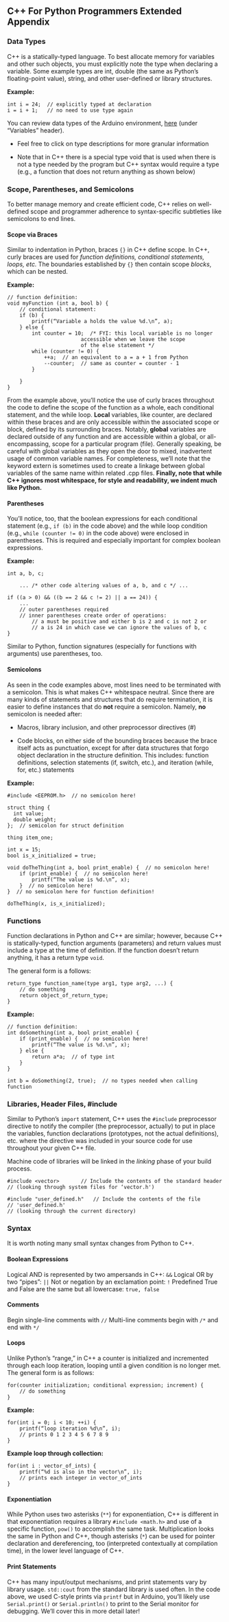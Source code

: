 ## C++ For Python Programmers Extended Appendix

### Data Types

C++ is a statically-typed language.  To best allocate memory for variables and other such objects, you must explicitly note the type when declaring a variable.  Some example types are int, double (the same as Python’s floating-point value), string, and other user-defined or library structures.

**Example:**
```
int i = 24;  // explicitly typed at declaration
i = i + 1;   // no need to use type again 
```

You can review data types of the Arduino environment, [here](https://www.arduino.cc/reference/en/) (under “Variables” header).

+ Feel free to click on type descriptions for more granular information

+ Note that in C++ there is a special type void that is used when there is not a type needed by the program but C++ syntax would require a type (e.g., a function that does not return anything as shown below)

### Scope, Parentheses, and Semicolons

To better manage memory and create efficient code, C++ relies on well-defined scope and programmer adherence to syntax-specific subtleties like semicolons to end lines.

#### Scope via Braces

Similar to indentation in Python, braces ```{}``` in C++ define scope. In C++, curly braces are used for *function definitions, conditional statements, loops, etc.* The boundaries established by ```{}``` then contain scope *blocks*, which can be nested.

**Example:**
```
// function definition:
void myFunction (int a, bool b) {
	// conditional statement:
	if (b) {
		printf(“Variable a holds the value %d.\n”, a);
	} else {
		int counter = 10;  /* FYI: this local variable is no longer
					    accessible when we leave the scope
					    of the else statement */
		while (counter != 0) {
			++a;  // an equivalent to a = a + 1 from Python
			--counter;  // same as counter = counter - 1
		}
		
	}
}
```
From the example above, you’ll notice the use of curly braces throughout the code to define the scope of the function as a whole, each conditional statement, and the while loop. **Local** variables, like counter, are declared within these braces and are only accessible within the associated scope or block, defined by its surrounding braces. Notably, **global** variables are declared outside of any function and are accessible within a global, or all-encompassing, scope for a particular program (file). Generally speaking, be careful with global variables as they open the door to mixed, inadvertent usage of common variable names. For completeness, we’ll note that the keyword extern is sometimes used to create a linkage between global variables of the same name within related .cpp files. **Finally, note that while C++ ignores most whitespace, for style and readability, we indent much like Python.**

#### Parentheses

You’ll notice, too, that the boolean expressions for each conditional statement (e.g., ```if (b)``` in the code above) and the while loop condition (e.g., ```while (counter != 0)``` in the code above) were enclosed in parentheses.  This is required and especially important for complex boolean expressions.

**Example:**
```
int a, b, c;

	... /* other code altering values of a, b, and c */ ...
	
if ((a > 0) && ((b == 2 && c != 2) || a == 24)) {
	... 
	// outer parentheses required
	// inner parentheses create order of operations:
		// a must be positive and either b is 2 and c is not 2 or
		// a is 24 in which case we can ignore the values of b, c
}
```

Similar to Python, function signatures (especially for functions with arguments) use parentheses, too.

#### Semicolons

As seen in the code examples above, most lines need to be terminated with a semicolon. This is what makes C++ whitespace neutral. Since there are many kinds of statements and structures that do require termination, it is easier to define instances that do **not** require a semicolon. Namely, **no** semicolon is needed after:


+ Macros, library inclusion, and other preprocessor directives (#)

+ Code blocks, on either side of the bounding braces because the brace itself acts as punctuation, except for after data structures that forgo object declaration in the structure definition. This includes: function definitions, selection statements (if, switch, etc.), and iteration (while, for, etc.) statements

**Example:**
```
#include <EEPROM.h>  // no semicolon here!

struct thing {
  int value;
  double weight;
};  // semicolon for struct definition

thing item_one;

int x = 15;
bool is_x_initialized = true;

void doTheThing(int a, bool print_enable) {  // no semicolon here!
    if (print_enable) {  // no semicolon here!
        printf(“The value is %d.\n”, x);
    }  // no semicolon here!
}  // no semicolon here for function definition!

doTheThing(x, is_x_initialized);
```


### Functions

Function declarations in Python and C++ are similar; however, because C++ is statically-typed, function arguments (parameters) and return values must include a type at the time of definition.  If the function doesn’t return anything, it has a return type ```void```.

The general form is a follows:

```
return_type function_name(type arg1, type arg2, ...) {
	// do something
	return object_of_return_type;
}
```

**Example:**
```
// function definition:
int doSomething(int a, bool print_enable) {
    if (print_enable) {  // no semicolon here!
        printf(“The value is %d.\n”, x);
    } else {
	    return a*a;  // of type int
    }
}

int b = doSomething(2, true);  // no types needed when calling function
```

### Libraries, Header Files, #include
Similar to Python’s ```import``` statement, C++ uses the ```#include``` preprocessor directive to notify the compiler (the preprocessor, actually) to put in place the variables, function declarations (prototypes, not the actual definitions), etc. where the directive was included in your source code for use throughout your given C++ file.

Machine code of libraries will be linked in the *linking* phase of your build process.

```
#include <vector>		// Include the contents of the standard header 
// (looking through system files for ‘vector.h') 
```

```
#include "user_defined.h"	// Include the contents of the file
// 'user_defined.h' 
// (looking through the current directory)
```

### Syntax
It is worth noting many small syntax changes from Python to C++.

#### Boolean Expressions
Logical AND is represented by two ampersands in C++: ```&&```
Logical OR by two “pipes”: ```||```
Not or negation by an exclamation point: ```!```
Predefined True and False are the same but all lowercase: ```true, false```

#### Comments
Begin single-line comments with ```//```
Multi-line comments begin with ```/*``` and end with ```*/```

#### Loops
Unlike Python’s “range,” in C++ a counter is initialized and incremented through each loop iteration, looping until a given condition is no longer met.  The general form is as follows:

```
for(counter initialization; conditional expression; increment) {
	// do something
}
```

**Example:**
```
for(int i = 0; i < 10; ++i) {
	printf(“loop iteration %d\n”, i);
	// prints 0 1 2 3 4 5 6 7 8 9
}
```

**Example loop through collection:**
```
for(int i : vector_of_ints) {
	printf(“%d is also in the vector\n”, i);
	// prints each integer in vector_of_ints
}
```

#### Exponentiation
While Python uses two asterisks (```**```) for exponentiation, C++ is different in that exponentiation requires a library ```#include <math.h>``` and use of a specific function, ```pow()``` to accomplish the same task.  Multiplication looks the same in Python and C++, though asterisks (```*```) can be used for pointer declaration and dereferencing, too (interpreted contextually at compilation time), in the lower level language of C++.

#### Print Statements
C++ has many input/output mechanisms, and print statements vary by library usage. ```std::cout``` from the standard library is used often. In the code above, we used C-style prints via ```printf``` but in Arduino, you’ll likely use ```Serial.print()``` or ```Serial.println()``` to print to the Serial monitor for debugging. We’ll cover this in more detail later!
